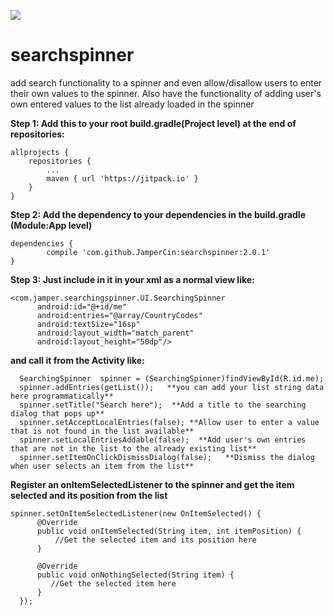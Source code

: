 [![](https://jitpack.io/v/JamperCin/searchingspinner.svg)](https://jitpack.io/#JamperCin/searchingspinner)
# searchspinner
add search functionality to a spinner and even allow/disallow users to enter their own values to the spinner.
 Also have the functionality of adding user's own entered values to the list already loaded in the spinner

**Step 1: Add this to your root build.gradle(Project level) at the end of repositories:**

	allprojects {
		repositories {
			...
			maven { url 'https://jitpack.io' }
		}
	}
  
  **Step 2: Add the dependency to your dependencies in the build.gradle (Module:App level)**

	dependencies {
	        compile 'com.github.JamperCin:searchspinner:2.0.1'
	}
  
  
  **Step 3: Just include in it in your xml as a normal view like:**
  ```
 <com.jamper.searchingspinner.UI.SearchingSpinner
        android:id="@+id/me"
        android:entries="@array/CountryCodes"
        android:textSize="16sp"
        android:layout_width="match_parent"
        android:layout_height="50dp"/>
```

**and call it from the Activity like:**

```
  SearchingSpinner  spinner = (SearchingSpinner)findViewById(R.id.me);
  spinner.addEntries(getList());   **you can add your list string data here programmatically** 
  spinner.setTitle("Search here");  **Add a title to the searching dialog that pops up**
  spinner.setAcceptLocalEntries(false); **Allow user to enter a value that is not found in the list available** 
  spinner.setLocalEntriesAddable(false);  **Add user's own entries that are not in the list to the already existing list**
  spinner.setItemOnClickDismissDialog(false);   **Dismiss the dialog when user selects an item from the list**
```

**Register an onItemSelectedListener to the spinner and get the item selected and its position from the list**
  ```
  spinner.setOnItemSelectedListener(new OnItemSelected() {
        @Override
        public void onItemSelected(String item, int itemPosition) {
            //Get the selected item and its position here
        }

        @Override
        public void onNothingSelected(String item) {
           //Get the selected item here 
        }
    });
